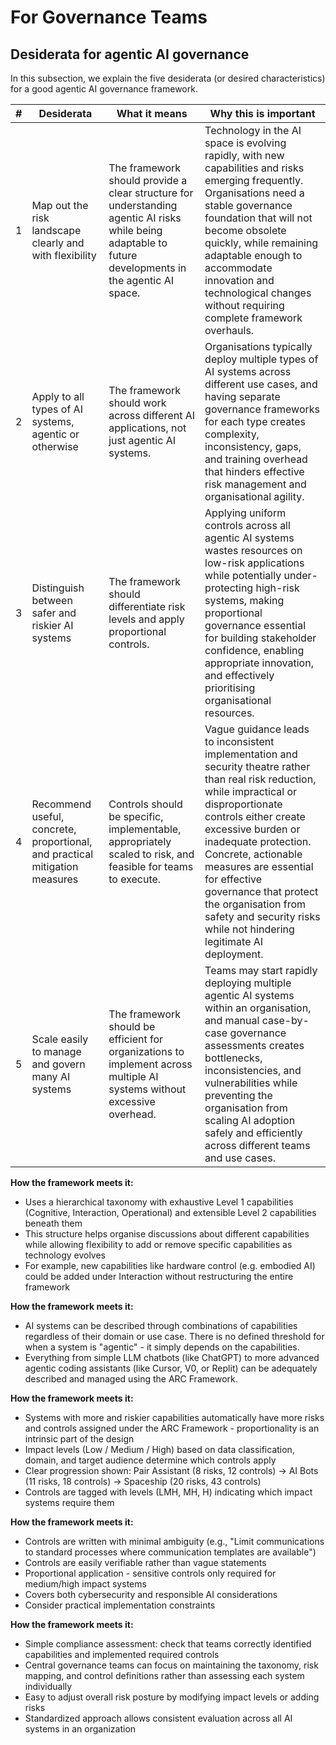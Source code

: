# For Governance Teams




## Desiderata for agentic AI governance

In this subsection, we explain the five desiderata (or desired characteristics) for a good agentic AI governance framework. 

|#| Desiderata | What it means | Why this is important |
| -: | ---- | ---- | ---- |
|  1 | Map out the risk landscape clearly and with flexibility                     | The framework should provide a clear structure for understanding agentic AI risks while being adaptable to future developments in the agentic AI space. | Technology in the AI space is evolving rapidly, with new capabilities and risks emerging frequently. Organisations need a stable governance foundation that will not become obsolete quickly, while remaining adaptable enough to accommodate innovation and technological changes without requiring complete framework overhauls.                                           |
|  2 | Apply to all types of AI systems, agentic or otherwise                      | The framework should work across different AI applications, not just agentic AI systems.                                                                | Organisations typically deploy multiple types of AI systems across different use cases, and having separate governance frameworks for each type creates complexity, inconsistency, gaps, and training overhead that hinders effective risk management and organisational agility.                                                                                                                 |
|  3 | Distinguish between safer and riskier AI systems                            | The framework should differentiate risk levels and apply proportional controls.                                                                         | Applying uniform controls across all agentic AI systems wastes resources on low-risk applications while potentially under-protecting high-risk systems, making proportional governance essential for building stakeholder confidence, enabling appropriate innovation, and effectively prioritising organisational resources.                                                                     |
|  4 | Recommend useful, concrete, proportional, and practical mitigation measures | Controls should be specific, implementable, appropriately scaled to risk, and feasible for teams to execute.                                            | Vague guidance leads to inconsistent implementation and security theatre rather than real risk reduction, while impractical or disproportionate controls either create excessive burden or inadequate protection. Concrete, actionable measures are essential for effective governance that protect the organisation from safety and security risks while not hindering legitimate AI deployment. |
|  5 | Scale easily to manage and govern many AI systems                           | The framework should be efficient for organizations to implement across multiple AI systems without excessive overhead.                                 | Teams may start rapidly deploying multiple agentic AI systems within an organisation, and manual case-by-case governance assessments creates bottlenecks, inconsistencies, and vulnerabilities while preventing the organisation from scaling AI adoption safely and efficiently across different teams and use cases.                                                                            |







**How the framework meets it:** 

* Uses a hierarchical taxonomy with exhaustive Level 1 capabilities (Cognitive, Interaction, Operational) and extensible Level 2 capabilities beneath them
* This structure helps organise discussions about different capabilities while allowing flexibility to add or remove specific capabilities as technology evolves
* For example, new capabilities like hardware control (e.g. embodied AI) could be added under Interaction without restructuring the entire framework

**How the framework meets it:**

* AI systems can be described through combinations of capabilities regardless of their domain or use case. There is no defined threshold for when a system is "agentic" - it simply depends on the capabilities.
* Everything from simple LLM chatbots (like ChatGPT) to more advanced agentic coding assistants (like Cursor, V0, or Replit) can be adequately described and managed using the ARC Framework.

**How the framework meets it:**

* Systems with more and riskier capabilities automatically have more risks and controls assigned under the ARC Framework - proportionality is an intrinsic part of the design
* Impact levels (Low / Medium / High) based on data classification, domain, and target audience determine which controls apply
* Clear progression shown: Pair Assistant (8 risks, 12 controls) → AI Bots (11 risks, 18 controls) → Spaceship (20 risks, 43 controls)
* Controls are tagged with levels (LMH, MH, H) indicating which impact systems require them

**How the framework meets it:**
- Controls are written with minimal ambiguity (e.g., "Limit communications to standard processes where communication templates are available")
- Controls are easily verifiable rather than vague statements
- Proportional application - sensitive controls only required for medium/high impact systems
- Covers both cybersecurity and responsible AI considerations
- Consider practical implementation constraints

**How the framework meets it:**
- Simple compliance assessment: check that teams correctly identified capabilities and implemented required controls
- Central governance teams can focus on maintaining the taxonomy, risk mapping, and control definitions rather than assessing each system individually
- Easy to adjust overall risk posture by modifying impact levels or adding risks
- Standardized approach allows consistent evaluation across all AI systems in an organization

